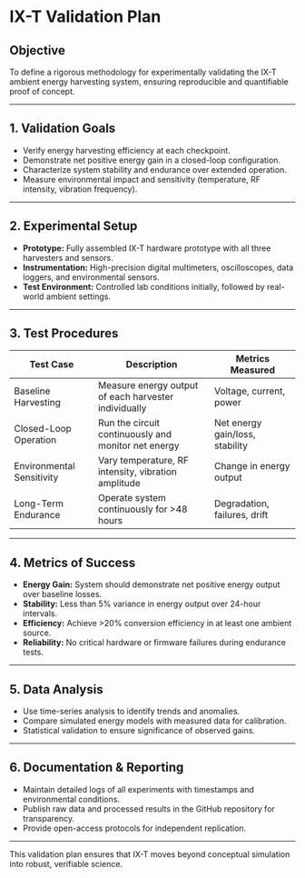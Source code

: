 # IX-T Validation Plan

## Objective

To define a rigorous methodology for experimentally validating the IX-T ambient energy harvesting system, ensuring reproducible and quantifiable proof of concept.

---

## 1. Validation Goals

- Verify energy harvesting efficiency at each checkpoint.  
- Demonstrate net positive energy gain in a closed-loop configuration.  
- Characterize system stability and endurance over extended operation.  
- Measure environmental impact and sensitivity (temperature, RF intensity, vibration frequency).  

---

## 2. Experimental Setup

- **Prototype:** Fully assembled IX-T hardware prototype with all three harvesters and sensors.  
- **Instrumentation:** High-precision digital multimeters, oscilloscopes, data loggers, and environmental sensors.  
- **Test Environment:** Controlled lab conditions initially, followed by real-world ambient settings.  

---

## 3. Test Procedures

| Test Case                  | Description                                                      | Metrics Measured              |
|----------------------------|------------------------------------------------------------------|------------------------------|
| Baseline Harvesting        | Measure energy output of each harvester individually             | Voltage, current, power      |
| Closed-Loop Operation      | Run the circuit continuously and monitor net energy              | Net energy gain/loss, stability |
| Environmental Sensitivity  | Vary temperature, RF intensity, vibration amplitude              | Change in energy output       |
| Long-Term Endurance        | Operate system continuously for >48 hours                        | Degradation, failures, drift |

---

## 4. Metrics of Success

- **Energy Gain:** System should demonstrate net positive energy output over baseline losses.  
- **Stability:** Less than 5% variance in energy output over 24-hour intervals.  
- **Efficiency:** Achieve >20% conversion efficiency in at least one ambient source.  
- **Reliability:** No critical hardware or firmware failures during endurance tests.

---

## 5. Data Analysis

- Use time-series analysis to identify trends and anomalies.  
- Compare simulated energy models with measured data for calibration.  
- Statistical validation to ensure significance of observed gains.

---

## 6. Documentation & Reporting

- Maintain detailed logs of all experiments with timestamps and environmental conditions.  
- Publish raw data and processed results in the GitHub repository for transparency.  
- Provide open-access protocols for independent replication.

---

This validation plan ensures that IX-T moves beyond conceptual simulation into robust, verifiable science.

